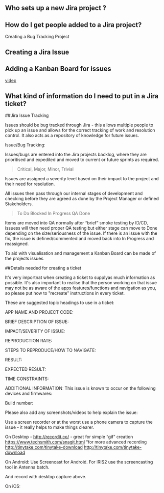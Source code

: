 ## Who sets up a new Jira project ?

## How do I get people added to a Jira project?

Creating a Bug Tracking Project


## Creating a Jira Issue

## Adding a Kanban Board for issues

[video](https://drive.google.com/file/d/0B-4IrW_F-LIRN3pSNEhNSzIxS1E/view?usp=sharing)


## What kind of information do I need to put in a Jira ticket?

##Jira Issue Tracking

Issues should be bug tracked through Jira - this allows multiple people to pick up an issue and allows for the correct tracking of work and resolution control. It also acts as a repository of knowledge for future issues.


Issue/Bug Tracking:

Issues/bugs are entered into the Jira projects backlog, where they are prioritised and expedited and moved to current or future sprints as required.

>Critical, Major, Minor, Trivial

Issues are assigned a severity level based on their impact to the project and their need for resolution.

All issues then pass through our internal stages of development and checking before they are agreed as done by the Project Manager or defined Stakeholders.

>To Do	 Blocked	 In Progress	 QA		 Done

Items are moved into QA normally after “brief” smoke testing by ID/CD, issuess will then need proper QA testing but either stage can move to Done depending on the size/seriousness of the issue. If there is an issue with the fix, the issue is defined/commented and moved back into In Progress and reassigned.

To aid with visualisation and management a Kanban Board can be made of the projects issues.


##Details needed for creating a ticket

It's very importnat when creating a ticket to supplyas much information as possible.
It's also important to realise that the person working on that issue may not be as aware of the apps features/functions and navigation as you, so please put how to "recreate" instructions in every ticket.

These are suggested topic headings to use in a ticket:



APP NAME AND PROJECT CODE:


BRIEF DESCRIPTION OF ISSUE:


IMPACT/SEVERITY OF ISSUE:


REPRODUCTION RATE:


STEPS TO REPRODUCE/HOW TO NAVIGATE:

RESULT:


EXPECTED RESULT:

TIME CONSTRAINTS:


ADDITIONAL INFORMATION:
This issue is known to occur on the following devices and firmwares:

Build number:

Please also add any screenshots/videos to help explain the issue:





Use a screen recorder or at the worst use a phone camera to capture the issue - it really helps to make things clearer.

On Desktop - 
http://recordit.co/ - great for simple “gif” creation
https://www.techsmith.com/snagit.html “for more advanced recording
http://tinytake.com/tinytake-download
http://tinytake.com/tinytake-download

On Android:
Use Screencast for Android.
For IRIS2 use the screencasting tool in Antenna batch.

And record with desktop capture above.

On iOS:
